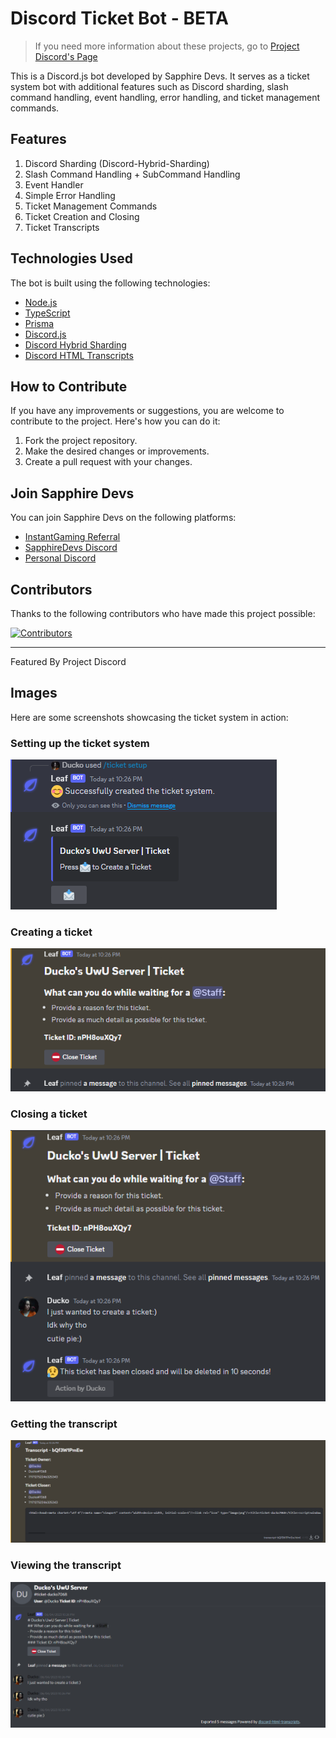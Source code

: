 # Discord Ticket Bot - BETA

> If you need more information about these projects, go to [Project Discord's Page](https://github.com/SapphireDevs/project-discord)

This is a Discord.js bot developed by Sapphire Devs. It serves as a ticket system bot with additional features such as Discord sharding, slash command handling, event handling, error handling, and ticket management commands.

## Features

1. Discord Sharding (Discord-Hybrid-Sharding)
2. Slash Command Handling + SubCommand Handling
3. Event Handler
4. Simple Error Handling
5. Ticket Management Commands
6. Ticket Creation and Closing
7. Ticket Transcripts

## Technologies Used

The bot is built using the following technologies:

- [Node.js](https://nodejs.org)
- [TypeScript](https://www.typescriptlang.org/)
- [Prisma](https://www.prisma.io/)
- [Discord.js](https://discord.js.org/)
- [Discord Hybrid Sharding](https://www.npmjs.com/package/discord-hybrid-sharding)
- [Discord HTML Transcripts](https://www.npmjs.com/package/discord-html-transcripts)

## How to Contribute

If you have any improvements or suggestions, you are welcome to contribute to the project. Here's how you can do it:

1. Fork the project repository.
2. Make the desired changes or improvements.
3. Create a pull request with your changes.

## Join Sapphire Devs

You can join Sapphire Devs on the following platforms:

- [InstantGaming Referral](https://www.instant-gaming.com/?igr=sapphiredevs)
- [SapphireDevs Discord](https://discord.gg/rTT52gJC3J)
- [Personal Discord](https://discord.gg/TKz7BMwEap)

## Contributors

Thanks to the following contributors who have made this project possible:

<a href="https://github.com/sapphiredevs/discord-ticket-bot/graphs/contributors">
  <img src="https://stg.contrib.rocks/image?repo=sapphiredevs/discord-ticket-bot" alt="Contributors" />
</a>

---

Featured By Project Discord

## Images

Here are some screenshots showcasing the ticket system in action:

### Setting up the ticket system
![Setting up the ticket system](./images/setting-it-up.png)

### Creating a ticket
![Creating a ticket](./images/new-ticket-created.png)

### Closing a ticket
![Closing a ticket](./images/closing-a-ticket.png)

### Getting the transcript
![Getting the transcript](./images/transcript.png)

### Viewing the transcript
![Viewing the transcript](./images/viewing-a-transcript.png)

